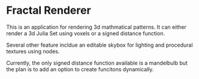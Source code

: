 # Fractal Renderer

This is an application for rendering 3d mathmatical patterns.
It can either render a 3d Julia Set using voxels or a signed distance function.

Several other feature incldue an editable skybox for lighting and procedural textures using nodes.






Currently, the only signed distance function available is a mandelbulb but the plan is to add an option to create funcitons dynamically.
